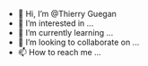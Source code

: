 - 👋 Hi, I’m @Thierry Guegan
- 👀 I’m interested in ...
- 🌱 I’m currently learning ...
- 💞️ I’m looking to collaborate on ...
- 📫 How to reach me ...

<!---
ThierryGuegan/ThierryGuegan is a ✨ special ✨ repository because its `README.md` (this file) appears on your GitHub profile.
You can click the Preview link to take a look at your changes.
--->
